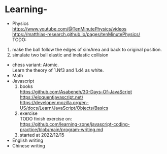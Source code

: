 # Learning-
- Physics  
https://www.youtube.com/@TenMinutePhysics/videos  
https://matthias-research.github.io/pages/tenMinutePhysics/  
TODO:  
1. make the ball follow the edges of simArea and back to original position.  
2. simulate two ball elastic and inelastic collision

- chess variant: Atomic.  
Learn the theory of 1.Nf3 and 1.d4 as white.
- Math
- Javascript  
  1. books  
  https://github.com/Asabeneh/30-Days-Of-JavaScript  
  https://eloquentjavascript.net/  
  https://developer.mozilla.org/en-US/docs/Learn/JavaScript/Objects/Basics  
  2. exercise  
  TODO finish exercise on:  
  https://github.com/learning-zone/javascript-coding-practice/blob/main/program-writing.md  
  3. started at 2022/12/15  
- English writing
- Chinese writing
